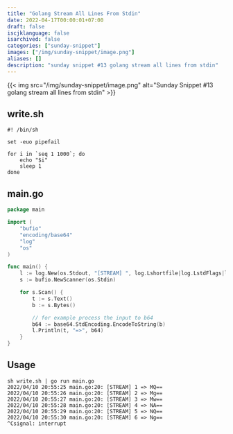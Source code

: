 ```yaml
---
title: "Golang Stream All Lines From Stdin"
date: 2022-04-17T00:00:01+07:00
draft: false
iscjklanguage: false
isarchived: false
categories: ["sunday-snippet"]
images: ["/img/sunday-snippet/image.png"]
aliases: []
description: "sunday snippet #13 golang stream all lines from stdin"
---
```


{{< img src="/img/sunday-snippet/image.png" alt="Sunday Snippet #13 golang stream all lines from stdin" >}}

## write.sh
```shell
#! /bin/sh

set -euo pipefail

for i in `seq 1 1000`; do
    echo "$i"
    sleep 1
done
```

## main.go
```go
package main

import (
	"bufio"
	"encoding/base64"
	"log"
	"os"
)

func main() {
	l := log.New(os.Stdout, "[STREAM] ", log.Lshortfile|log.LstdFlags|log.Lmsgprefix)
	s := bufio.NewScanner(os.Stdin)

	for s.Scan() {
		t := s.Text()
		b := s.Bytes()

		// for example process the input to b64
		b64 := base64.StdEncoding.EncodeToString(b)
		l.Println(t, "=>", b64)
	}
}
```

## Usage

```shell
sh write.sh | go run main.go
2022/04/10 20:55:25 main.go:20: [STREAM] 1 => MQ==
2022/04/10 20:55:26 main.go:20: [STREAM] 2 => Mg==
2022/04/10 20:55:27 main.go:20: [STREAM] 3 => Mw==
2022/04/10 20:55:28 main.go:20: [STREAM] 4 => NA==
2022/04/10 20:55:29 main.go:20: [STREAM] 5 => NQ==
2022/04/10 20:55:30 main.go:20: [STREAM] 6 => Ng==
^Csignal: interrupt
```